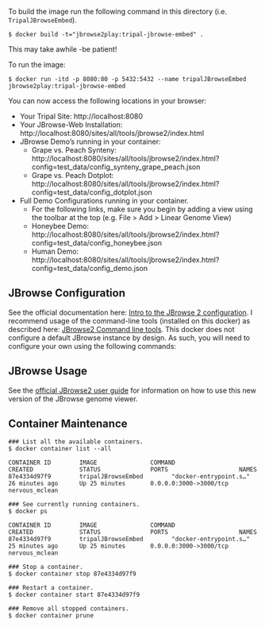 
To build the image run the following command in this directory (i.e. `TripalJBrowseEmbed`).
```
$ docker build -t="jbrowse2play:tripal-jbrowse-embed" .
```
This may take awhile -be patient!

To run the image:
```
$ docker run -itd -p 8080:80 -p 5432:5432 --name tripalJBrowseEmbed jbrowse2play:tripal-jbrowse-embed
```

You can now access the following locations in your browser:
 - Your Tripal Site: http://localhost:8080
 - Your JBrowse-Web Installation: http://localhost:8080/sites/all/tools/jbrowse2/index.html
 - JBrowse Demo’s running in your container:
    - Grape vs. Peach Synteny: http://localhost:8080/sites/all/tools/jbrowse2/index.html?config=test_data/config_synteny_grape_peach.json
    - Grape vs. Peach Dotplot: http://localhost:8080/sites/all/tools/jbrowse2/index.html?config=test_data/config_dotplot.json
 - Full Demo Configurations running in your container.
    - For the following links, make sure you begin by adding a view using the toolbar at the top (e.g. File > Add > Linear Genome View)
    - Honeybee Demo: http://localhost:8080/sites/all/tools/jbrowse2/index.html?config=test_data/config_honeybee.json
    - Human Demo: http://localhost:8080/sites/all/tools/jbrowse2/index.html?config=test_data/config_demo.json

## JBrowse Configuration

See the official documentation here: [Intro to the JBrowse 2 configuration](http://jbrowse.org/jb2/docs/config_basic). I recommend usage of the command-line tools (installed on this docker) as described here: [JBrowse2 Command line tools](http://jbrowse.org/jb2/docs/cli).
This docker does not configure a default JBrowse instance by design. As such, you will need to configure your own using the following commands:

## JBrowse Usage

See the [official JBrowse2 user guide](http://jbrowse.org/jb2/docs/user_navigation) for information on how to use this new version of the JBrowse genome viewer.

## Container Maintenance

```
### List all the available containers.
$ docker container list --all

CONTAINER ID        IMAGE               COMMAND                  CREATED             STATUS              PORTS                    NAMES
87e4334d97f9        tripalJBrowseEmbed        "docker-entrypoint.s…"   26 minutes ago      Up 25 minutes       0.0.0.0:3000->3000/tcp   nervous_mclean

### See currently running containers.
$ docker ps

CONTAINER ID        IMAGE               COMMAND                  CREATED             STATUS              PORTS                    NAMES
87e4334d97f9        tripalJBrowseEmbed        "docker-entrypoint.s…"   25 minutes ago      Up 25 minutes       0.0.0.0:3000->3000/tcp   nervous_mclean

### Stop a container.
$ docker container stop 87e4334d97f9

### Restart a container.
$ docker container start 87e4334d97f9

### Remove all stopped containers.
$ docker container prune
```
